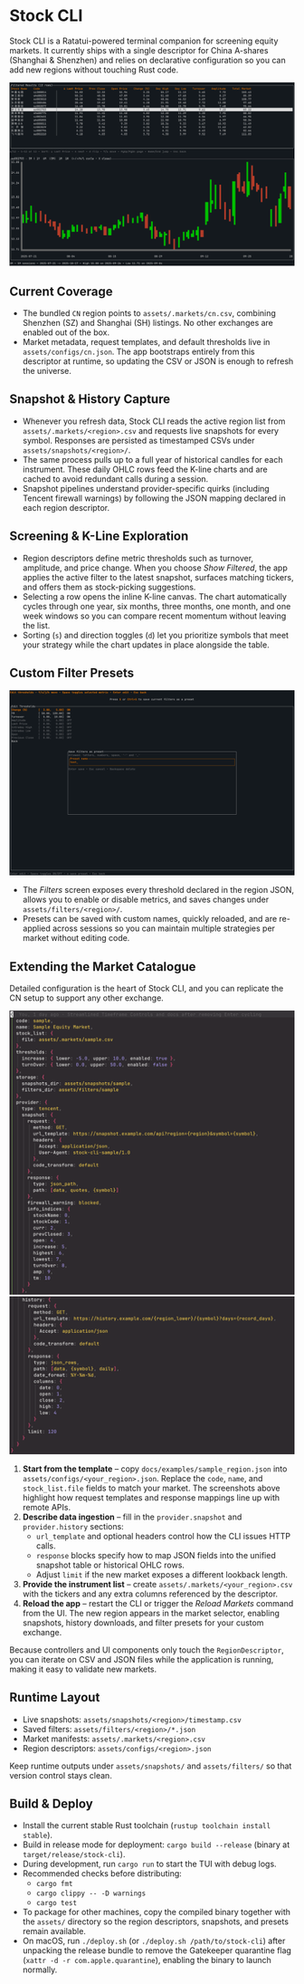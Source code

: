 # Stock CLI

Stock CLI is a Ratatui-powered terminal companion for screening equity markets. It currently ships with a single descriptor for China A-shares (Shanghai & Shenzhen) and relies on declarative configuration so you can add new regions without touching Rust code.

![Filtered list and K-line](../img/list_and_K-line.png)

## Current Coverage
- The bundled `CN` region points to `assets/.markets/cn.csv`, combining Shenzhen (SZ) and Shanghai (SH) listings. No other exchanges are enabled out of the box.
- Market metadata, request templates, and default thresholds live in `assets/configs/cn.json`. The app bootstraps entirely from this descriptor at runtime, so updating the CSV or JSON is enough to refresh the universe.

## Snapshot & History Capture
- Whenever you refresh data, Stock CLI reads the active region list from `assets/.markets/<region>.csv` and requests live snapshots for every symbol. Responses are persisted as timestamped CSVs under `assets/snapshots/<region>/`.
- The same process pulls up to a full year of historical candles for each instrument. These daily OHLC rows feed the K-line charts and are cached to avoid redundant calls during a session.
- Snapshot pipelines understand provider-specific quirks (including Tencent firewall warnings) by following the JSON mapping declared in each region descriptor.

## Screening & K-Line Exploration
- Region descriptors define metric thresholds such as turnover, amplitude, and price change. When you choose *Show Filtered*, the app applies the active filter to the latest snapshot, surfaces matching tickers, and offers them as stock-picking suggestions.
- Selecting a row opens the inline K-line canvas. The chart automatically cycles through one year, six months, three months, one month, and one week windows so you can compare recent momentum without leaving the list.
- Sorting (`s`) and direction toggles (`d`) let you prioritize symbols that meet your strategy while the chart updates in place alongside the table.

## Custom Filter Presets
![Filter settings](../img/filter_setting.png)

- The *Filters* screen exposes every threshold declared in the region JSON, allows you to enable or disable metrics, and saves changes under `assets/filters/<region>/`.
- Presets can be saved with custom names, quickly reloaded, and are re-applied across sessions so you can maintain multiple strategies per market without editing code.

## Extending the Market Catalogue
Detailed configuration is the heart of Stock CLI, and you can replicate the CN setup to support any other exchange.

![Region descriptor overview](../img/region_config(1).png)
![Response mapping details](../img/region_config(2).png)

1. **Start from the template** – copy `docs/examples/sample_region.json` into `assets/configs/<your_region>.json`. Replace the `code`, `name`, and `stock_list.file` fields to match your market. The screenshots above highlight how request templates and response mappings line up with remote APIs.
2. **Describe data ingestion** – fill in the `provider.snapshot` and `provider.history` sections:
   - `url_template` and optional headers control how the CLI issues HTTP calls.
   - `response` blocks specify how to map JSON fields into the unified snapshot table or historical OHLC rows.
   - Adjust `limit` if the new market exposes a different lookback length.
3. **Provide the instrument list** – create `assets/.markets/<your_region>.csv` with the tickers and any extra columns referenced by the descriptor.
4. **Reload the app** – restart the CLI or trigger the *Reload Markets* command from the UI. The new region appears in the market selector, enabling snapshots, history downloads, and filter presets for your custom exchange.

Because controllers and UI components only touch the `RegionDescriptor`, you can iterate on CSV and JSON files while the application is running, making it easy to validate new markets.

## Runtime Layout
- Live snapshots: `assets/snapshots/<region>/timestamp.csv`
- Saved filters: `assets/filters/<region>/*.json`
- Market manifests: `assets/.markets/<region>.csv`
- Region descriptors: `assets/configs/<region>.json`

Keep runtime outputs under `assets/snapshots/` and `assets/filters/` so that version control stays clean.

## Build & Deploy
- Install the current stable Rust toolchain (`rustup toolchain install stable`).
- Build in release mode for deployment: `cargo build --release` (binary at `target/release/stock-cli`).
- During development, run `cargo run` to start the TUI with debug logs.
- Recommended checks before distributing:
  - `cargo fmt`
  - `cargo clippy -- -D warnings`
  - `cargo test`
- To package for other machines, copy the compiled binary together with the `assets/` directory so the region descriptors, snapshots, and presets remain available.
- On macOS, run `./deploy.sh` (or `./deploy.sh /path/to/stock-cli`) after unpacking the release bundle to remove the Gatekeeper quarantine flag (`xattr -d -r com.apple.quarantine`), enabling the binary to launch normally.
